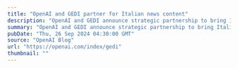 ```yaml
---
title: "OpenAI and GEDI partner for Italian news content"
description: "OpenAI and GEDI announce strategic partnership to bring Italian-language news content to ChatGPT."
summary: "OpenAI and GEDI announce strategic partnership to bring Italian-language news content to ChatGPT."
pubDate: "Thu, 26 Sep 2024 04:30:00 GMT"
source: "OpenAI Blog"
url: "https://openai.com/index/gedi"
thumbnail: ""
---
```


